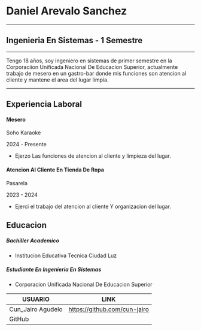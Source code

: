 # Daniel Arevalo Sanchez
------------------------------------------------------------------------------

 ## Ingenieria En Sistemas - 1 Semestre
 -----------------------------------------------------------------------------
 Tengo 18 años, soy ingeniero en sistemas de primer semestre en la Corporaciion Unificada Nacional De Educacion Superior, actualmente trabajo de mesero en un gastro-bar donde mis funciones son atencion al cliente y mantene el area del lugar limpia.

------------------------------------------------------------------------------
## Experiencia Laboral
#### Mesero

Soho Karaoke

2024 - Presente 

- Ejerzo Las funciones de atencion al cliente y limpieza del lugar.

#### Atencion Al Cliente En Tienda De Ropa

Pasarela

2023 - 2024

- Ejerci  el trabajo del atencion al cliente Y organizacion del lugar.

## Educacion 
##### Bachiller Academico 
- Institucion Educativa Tecnica Ciudad Luz

##### Estudiante En Ingenieria En Sistemas
- Corporacion Unificada Nacional De Educacion Superior

| USUARIO  |LINK  |
| ------ | ------ |
| Cun_Jairo Agudelo | https://github.com/cun-jairo |
| GitHub |  |
